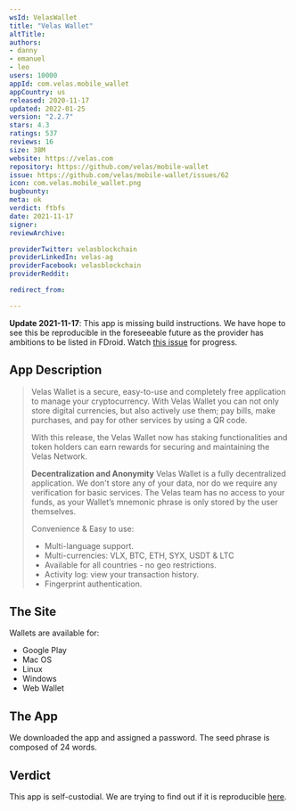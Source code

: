 ```yaml
---
wsId: VelasWallet
title: "Velas Wallet"
altTitle: 
authors:
- danny
- emanuel
- leo
users: 10000
appId: com.velas.mobile_wallet
appCountry: us
released: 2020-11-17
updated: 2022-01-25
version: "2.2.7"
stars: 4.3
ratings: 537
reviews: 16
size: 38M
website: https://velas.com
repository: https://github.com/velas/mobile-wallet
issue: https://github.com/velas/mobile-wallet/issues/62
icon: com.velas.mobile_wallet.png
bugbounty: 
meta: ok
verdict: ftbfs
date: 2021-11-17
signer: 
reviewArchive:

providerTwitter: velasblockchain
providerLinkedIn: velas-ag
providerFacebook: velasblockchain
providerReddit: 

redirect_from:

---
```


**Update 2021-11-17**: This app is missing build instructions. We have hope to
see this be reproducible in the foreseeable future as the provider has ambitions
to be listed in FDroid. Watch
[this issue](https://github.com/velas/mobile-wallet/issues/62) for progress.

## App Description

> Velas Wallet is a secure, easy-to-use and completely free application to manage your cryptocurrency. With Velas Wallet you can not only store digital currencies, but also actively use them; pay bills, make purchases, and pay for other services by using a QR code.
>
> With this release, the Velas Wallet now has staking functionalities and token holders can earn rewards for securing and maintaining the Velas Network.
>
> **Decentralization and Anonymity**
> Velas Wallet is a fully decentralized application. We don't store any of your data, nor do we require any verification for basic services. The Velas team has no access to your funds, as your Wallet’s mnemonic phrase is only stored by the user themselves.
> 
> Convenience & Easy to use:
> - Multi-language support.
> - Multi-currencies: VLX, BTC, ETH, SYX, USDT & LTC
> - Available for all countries - no geo restrictions.
> - Activity log: view your transaction history.
> - Fingerprint authentication.

## The Site

Wallets are available for: 

- Google Play
- Mac OS 
- Linux
- Windows
- Web Wallet

## The App

We downloaded the app and assigned a password. 
The seed phrase is composed of 24 words.

## Verdict

This app is self-custodial. We are trying to find out if it is reproducible [here](https://gitlab.com/walletscrutiny/walletScrutinyCom/-/issues/362).


